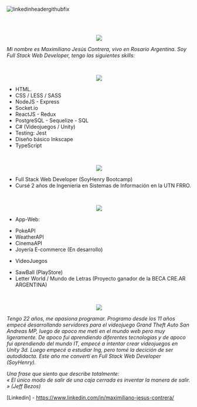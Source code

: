 <!--
**scriptnoob12/scriptnoob12** is a ✨ _special_ ✨ repository because its `README.md` (this file) appears on your GitHub profile.

Here are some ideas to get you started:

- 🔭 I’m currently working on ...
- 🌱 I’m currently learning ...
- 👯 I’m looking to collaborate on ...
- 🤔 I’m looking for help with ...
- 💬 Ask me about ...
- 📫 How to reach me: ...
- 😄 Pronouns: ...
- ⚡ Fun fact: ...
-->
![linkedinheadergithubfix](https://user-images.githubusercontent.com/58433889/120947677-98b2e180-c716-11eb-9e7e-9ede6acd18e3.png)


<br><br>
<p align="center">
  <img src="https://i.ibb.co/12tRv9Q/quiensoy.png"/>
</p>

<i>Mi nombre es Maximiliano Jesús Contrera, vivo en Rosario Argentina. Soy Full Stack Web Developer, tengo las siguientes skills:</i>

<br>
<p align="center">
  <img src="https://i.ibb.co/Ht1Xg55/habilidades.png"/>
</p>

>>
 * HTML.
 * CSS / LESS / SASS
 * NodeJS - Express
 * Socket.io
 * ReactJS - Redux
 * PostgreSQL - Sequelize - SQL
 * C# (Videojuegos / Unity) 
 * Testing: Jest
 * Diseño básico Inkscape
 * TypeScript

<br>
<p align="center">
  <img src="https://i.ibb.co/HV09HcD/estudios.png"/>
</p>

- Full Stack Web Developer (SoyHenry Bootcamp)
- Cursé 2 años de Ingenieria en Sistemas de Información en la UTN FRRO.

<br>
<p align="center">
  <img src="https://i.ibb.co/WBXG18n/proyectos.png"/>
</p>

- App-Web:
 * PokeAPI
 * WeatherAPI
 * CinemaAPI
 * Joyería E-commerce (En desarrollo)

- VideoJuegos
 * SawBall (PlayStore)
 * Letter World / Mundo de Letras (Proyecto ganador de la BECA CRE.AR ARGENTINA)

<br>
<p align="center">
  <img src="https://i.ibb.co/1nyrmbR/sobremi.png"/>
</p>

<i> Tengo 22 años, me apasiona programar. Programo desde los 11 años empecé desarrollando servidores para el videojuego Grand Theft Auto San Andreas MP, luego de apoco me meti en el mundo web pero muy ligeramente. De apoco fui aprendiendo diferentes tecnologías y de apoco fui aprendiendo del mundo IT, empecé a intentar crear videojuegos en Unity 3d. Luego empecé a estudiar Ing, pero tomé la decición de ser autodidacta. Este año me convertí en Full Stack Web Developer (SoyHenry).


Una frase que siento que describe totalmente: <br>
« El único modo de salir de una caja cerrada es inventar la manera de salir. » (Jeff Bezos)
</i>

[Linkedin] - https://www.linkedin.com/in/maximiliano-jesus-contrera/
